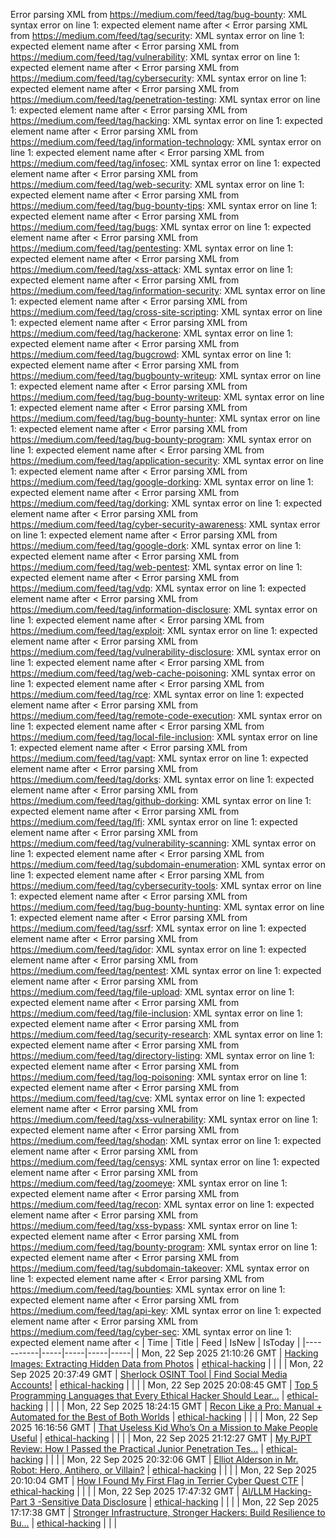 Error parsing XML from https://medium.com/feed/tag/bug-bounty: XML syntax error on line 1: expected element name after <
Error parsing XML from https://medium.com/feed/tag/security: XML syntax error on line 1: expected element name after <
Error parsing XML from https://medium.com/feed/tag/vulnerability: XML syntax error on line 1: expected element name after <
Error parsing XML from https://medium.com/feed/tag/cybersecurity: XML syntax error on line 1: expected element name after <
Error parsing XML from https://medium.com/feed/tag/penetration-testing: XML syntax error on line 1: expected element name after <
Error parsing XML from https://medium.com/feed/tag/hacking: XML syntax error on line 1: expected element name after <
Error parsing XML from https://medium.com/feed/tag/information-technology: XML syntax error on line 1: expected element name after <
Error parsing XML from https://medium.com/feed/tag/infosec: XML syntax error on line 1: expected element name after <
Error parsing XML from https://medium.com/feed/tag/web-security: XML syntax error on line 1: expected element name after <
Error parsing XML from https://medium.com/feed/tag/bug-bounty-tips: XML syntax error on line 1: expected element name after <
Error parsing XML from https://medium.com/feed/tag/bugs: XML syntax error on line 1: expected element name after <
Error parsing XML from https://medium.com/feed/tag/pentesting: XML syntax error on line 1: expected element name after <
Error parsing XML from https://medium.com/feed/tag/xss-attack: XML syntax error on line 1: expected element name after <
Error parsing XML from https://medium.com/feed/tag/information-security: XML syntax error on line 1: expected element name after <
Error parsing XML from https://medium.com/feed/tag/cross-site-scripting: XML syntax error on line 1: expected element name after <
Error parsing XML from https://medium.com/feed/tag/hackerone: XML syntax error on line 1: expected element name after <
Error parsing XML from https://medium.com/feed/tag/bugcrowd: XML syntax error on line 1: expected element name after <
Error parsing XML from https://medium.com/feed/tag/bugbounty-writeup: XML syntax error on line 1: expected element name after <
Error parsing XML from https://medium.com/feed/tag/bug-bounty-writeup: XML syntax error on line 1: expected element name after <
Error parsing XML from https://medium.com/feed/tag/bug-bounty-hunter: XML syntax error on line 1: expected element name after <
Error parsing XML from https://medium.com/feed/tag/bug-bounty-program: XML syntax error on line 1: expected element name after <
Error parsing XML from https://medium.com/feed/tag/application-security: XML syntax error on line 1: expected element name after <
Error parsing XML from https://medium.com/feed/tag/google-dorking: XML syntax error on line 1: expected element name after <
Error parsing XML from https://medium.com/feed/tag/dorking: XML syntax error on line 1: expected element name after <
Error parsing XML from https://medium.com/feed/tag/cyber-security-awareness: XML syntax error on line 1: expected element name after <
Error parsing XML from https://medium.com/feed/tag/google-dork: XML syntax error on line 1: expected element name after <
Error parsing XML from https://medium.com/feed/tag/web-pentest: XML syntax error on line 1: expected element name after <
Error parsing XML from https://medium.com/feed/tag/vdp: XML syntax error on line 1: expected element name after <
Error parsing XML from https://medium.com/feed/tag/information-disclosure: XML syntax error on line 1: expected element name after <
Error parsing XML from https://medium.com/feed/tag/exploit: XML syntax error on line 1: expected element name after <
Error parsing XML from https://medium.com/feed/tag/vulnerability-disclosure: XML syntax error on line 1: expected element name after <
Error parsing XML from https://medium.com/feed/tag/web-cache-poisoning: XML syntax error on line 1: expected element name after <
Error parsing XML from https://medium.com/feed/tag/rce: XML syntax error on line 1: expected element name after <
Error parsing XML from https://medium.com/feed/tag/remote-code-execution: XML syntax error on line 1: expected element name after <
Error parsing XML from https://medium.com/feed/tag/local-file-inclusion: XML syntax error on line 1: expected element name after <
Error parsing XML from https://medium.com/feed/tag/vapt: XML syntax error on line 1: expected element name after <
Error parsing XML from https://medium.com/feed/tag/dorks: XML syntax error on line 1: expected element name after <
Error parsing XML from https://medium.com/feed/tag/github-dorking: XML syntax error on line 1: expected element name after <
Error parsing XML from https://medium.com/feed/tag/lfi: XML syntax error on line 1: expected element name after <
Error parsing XML from https://medium.com/feed/tag/vulnerability-scanning: XML syntax error on line 1: expected element name after <
Error parsing XML from https://medium.com/feed/tag/subdomain-enumeration: XML syntax error on line 1: expected element name after <
Error parsing XML from https://medium.com/feed/tag/cybersecurity-tools: XML syntax error on line 1: expected element name after <
Error parsing XML from https://medium.com/feed/tag/bug-bounty-hunting: XML syntax error on line 1: expected element name after <
Error parsing XML from https://medium.com/feed/tag/ssrf: XML syntax error on line 1: expected element name after <
Error parsing XML from https://medium.com/feed/tag/idor: XML syntax error on line 1: expected element name after <
Error parsing XML from https://medium.com/feed/tag/pentest: XML syntax error on line 1: expected element name after <
Error parsing XML from https://medium.com/feed/tag/file-upload: XML syntax error on line 1: expected element name after <
Error parsing XML from https://medium.com/feed/tag/file-inclusion: XML syntax error on line 1: expected element name after <
Error parsing XML from https://medium.com/feed/tag/security-research: XML syntax error on line 1: expected element name after <
Error parsing XML from https://medium.com/feed/tag/directory-listing: XML syntax error on line 1: expected element name after <
Error parsing XML from https://medium.com/feed/tag/log-poisoning: XML syntax error on line 1: expected element name after <
Error parsing XML from https://medium.com/feed/tag/cve: XML syntax error on line 1: expected element name after <
Error parsing XML from https://medium.com/feed/tag/xss-vulnerability: XML syntax error on line 1: expected element name after <
Error parsing XML from https://medium.com/feed/tag/shodan: XML syntax error on line 1: expected element name after <
Error parsing XML from https://medium.com/feed/tag/censys: XML syntax error on line 1: expected element name after <
Error parsing XML from https://medium.com/feed/tag/zoomeye: XML syntax error on line 1: expected element name after <
Error parsing XML from https://medium.com/feed/tag/recon: XML syntax error on line 1: expected element name after <
Error parsing XML from https://medium.com/feed/tag/xss-bypass: XML syntax error on line 1: expected element name after <
Error parsing XML from https://medium.com/feed/tag/bounty-program: XML syntax error on line 1: expected element name after <
Error parsing XML from https://medium.com/feed/tag/subdomain-takeover: XML syntax error on line 1: expected element name after <
Error parsing XML from https://medium.com/feed/tag/bounties: XML syntax error on line 1: expected element name after <
Error parsing XML from https://medium.com/feed/tag/api-key: XML syntax error on line 1: expected element name after <
Error parsing XML from https://medium.com/feed/tag/cyber-sec: XML syntax error on line 1: expected element name after <
| Time | Title | Feed | IsNew | IsToday |
|-----------|-----|-----|-----|-----|
| Mon, 22 Sep 2025 21:10:26 GMT | [Hacking Images: Extracting Hidden Data from Photos](https://freedium.cfd/https://medium.com/p/8a532818fe0d) | [ethical-hacking](https://medium.com/feed/tag/ethical-hacking) |  |  |
| Mon, 22 Sep 2025 20:37:49 GMT | [Sherlock OSINT Tool \| Find Social Media Accounts!](https://freedium.cfd/https://medium.com/p/3153c3bfeae3) | [ethical-hacking](https://medium.com/feed/tag/ethical-hacking) |  |  |
| Mon, 22 Sep 2025 20:08:45 GMT | [Top 5 Programming Languages that Every Ethical Hacker Should Lear...](https://freedium.cfd/https://medium.com/p/10021056a42f) | [ethical-hacking](https://medium.com/feed/tag/ethical-hacking) |  |  |
| Mon, 22 Sep 2025 18:24:15 GMT | [Recon Like a Pro: Manual + Automated for the Best of Both Worlds](https://freedium.cfd/https://medium.com/p/2e3845f1b661) | [ethical-hacking](https://medium.com/feed/tag/ethical-hacking) |  |  |
| Mon, 22 Sep 2025 16:16:56 GMT | [That Useless Kid Who’s On a Mission to Make People Useful](https://freedium.cfd/https://medium.com/p/7353afcd4d84) | [ethical-hacking](https://medium.com/feed/tag/ethical-hacking) |  |  |
| Mon, 22 Sep 2025 21:12:27 GMT | [My PJPT Review: How I Passed the Practical Junior Penetration Tes...](https://freedium.cfd/https://medium.com/p/c9b07d0ee5c6) | [ethical-hacking](https://medium.com/feed/tag/ethical-hacking) |  |  |
| Mon, 22 Sep 2025 20:32:06 GMT | [Elliot Alderson in Mr. Robot: Hero, Antihero, or Villain?](https://freedium.cfd/https://medium.com/p/91f8e6cd2be4) | [ethical-hacking](https://medium.com/feed/tag/ethical-hacking) |  |  |
| Mon, 22 Sep 2025 20:10:04 GMT | [How I Found My First Flag in Terrier Cyber Quest CTF](https://freedium.cfd/https://medium.com/p/796ffed00913) | [ethical-hacking](https://medium.com/feed/tag/ethical-hacking) |  |  |
| Mon, 22 Sep 2025 17:47:32 GMT | [AI/LLM Hacking-Part 3 -Sensitive Data Disclosure](https://freedium.cfd/https://medium.com/p/5417f57b778b) | [ethical-hacking](https://medium.com/feed/tag/ethical-hacking) |  |  |
| Mon, 22 Sep 2025 17:17:38 GMT | [Stronger Infrastructure, Stronger Hackers: Build Resilience to Bu...](https://freedium.cfd/https://medium.com/p/b1584db39c44) | [ethical-hacking](https://medium.com/feed/tag/ethical-hacking) |  |  |
